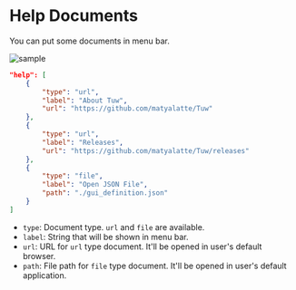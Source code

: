 # Help Documents

You can put some documents in menu bar.  

![sample](https://user-images.githubusercontent.com/69258547/222972599-bab3ff85-2c6c-432d-91e7-8244a8a8e514.png)

```json
"help": [
    {
        "type": "url",
        "label": "About Tuw",
        "url": "https://github.com/matyalatte/Tuw"
    },
    {
        "type": "url",
        "label": "Releases",
        "url": "https://github.com/matyalatte/Tuw/releases"
    },
    {
        "type": "file",
        "label": "Open JSON File",
        "path": "./gui_definition.json"
    }
]
```

-   `type`: Document type. `url` and `file` are available.  
-   `label`: String that will be shown in menu bar.  
-   `url`: URL for `url` type document. It'll be opened in user's default browser.  
-   `path`: File path for `file` type document. It'll be opened in user's default application.  
